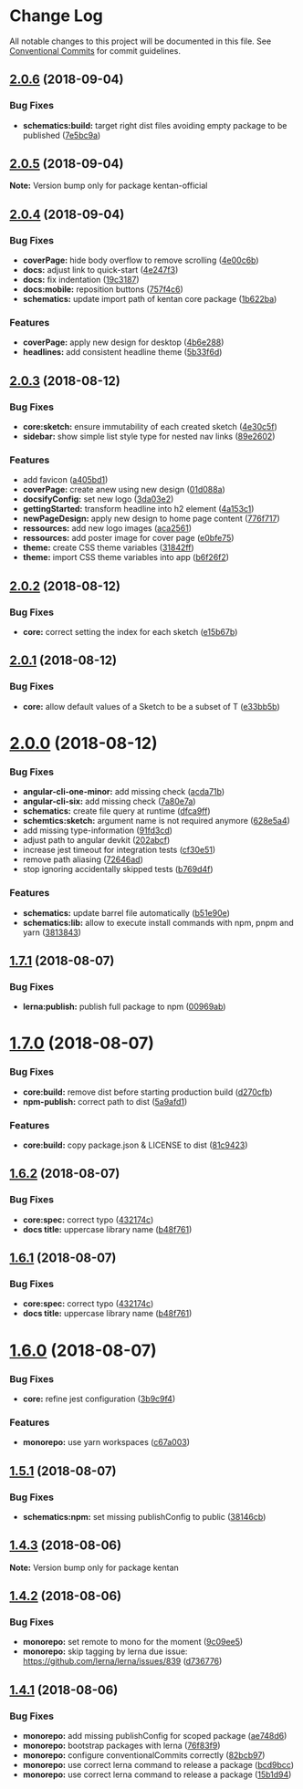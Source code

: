 # Change Log

All notable changes to this project will be documented in this file.
See [Conventional Commits](https://conventionalcommits.org) for commit guidelines.

<a name="2.0.6"></a>
## [2.0.6](https://github.com/kentan-official/kentan/compare/v2.0.5...v2.0.6) (2018-09-04)


### Bug Fixes

* **schematics:build:** target right dist files avoiding empty package to be published ([7e5bc9a](https://github.com/kentan-official/kentan/commit/7e5bc9a))





<a name="2.0.5"></a>
## [2.0.5](https://github.com/kentan-official/kentan/compare/v2.0.4...v2.0.5) (2018-09-04)

**Note:** Version bump only for package kentan-official





<a name="2.0.4"></a>
## [2.0.4](https://github.com/kentan-official/kentan/compare/v2.0.3...v2.0.4) (2018-09-04)


### Bug Fixes

* **coverPage:** hide body overflow to remove scrolling ([4e00c6b](https://github.com/kentan-official/kentan/commit/4e00c6b))
* **docs:** adjust link to quick-start ([4e247f3](https://github.com/kentan-official/kentan/commit/4e247f3))
* **docs:** fix indentation ([19c3187](https://github.com/kentan-official/kentan/commit/19c3187))
* **docs:mobile:** reposition buttons ([757f4c6](https://github.com/kentan-official/kentan/commit/757f4c6))
* **schematics:** update import path of kentan core package ([1b622ba](https://github.com/kentan-official/kentan/commit/1b622ba))


### Features

* **coverPage:** apply new design for desktop ([4b6e288](https://github.com/kentan-official/kentan/commit/4b6e288))
* **headlines:** add consistent headline theme ([5b33f6d](https://github.com/kentan-official/kentan/commit/5b33f6d))





<a name="2.0.3"></a>
## [2.0.3](https://github.com/kentan-official/kentan/compare/v2.0.2...v2.0.3) (2018-08-12)


### Bug Fixes

* **core:sketch:** ensure immutability of each created sketch ([4e30c5f](https://github.com/kentan-official/kentan/commit/4e30c5f))
* **sidebar:** show simple list style type for nested nav links ([89e2602](https://github.com/kentan-official/kentan/commit/89e2602))


### Features

* add favicon ([a405bd1](https://github.com/kentan-official/kentan/commit/a405bd1))
* **coverPage:** create anew using new design ([01d088a](https://github.com/kentan-official/kentan/commit/01d088a))
* **docsifyConfig:** set new logo ([3da03e2](https://github.com/kentan-official/kentan/commit/3da03e2))
* **gettingStarted:** transform headline into h2 element ([4a153c1](https://github.com/kentan-official/kentan/commit/4a153c1))
* **newPageDesign:** apply new design to home page content ([776f717](https://github.com/kentan-official/kentan/commit/776f717))
* **ressources:** add new logo images ([aca2561](https://github.com/kentan-official/kentan/commit/aca2561))
* **ressources:** add poster image for cover page ([e0bfe75](https://github.com/kentan-official/kentan/commit/e0bfe75))
* **theme:** create CSS theme variables ([31842ff](https://github.com/kentan-official/kentan/commit/31842ff))
* **theme:** import CSS theme variables into app ([b6f26f2](https://github.com/kentan-official/kentan/commit/b6f26f2))





<a name="2.0.2"></a>
## [2.0.2](https://github.com/kentan-official/kentan/compare/v2.0.1...v2.0.2) (2018-08-12)


### Bug Fixes

* **core:** correct setting the index for each sketch ([e15b67b](https://github.com/kentan-official/kentan/commit/e15b67b))





<a name="2.0.1"></a>
## [2.0.1](https://github.com/kentan-official/kentan/compare/v2.0.0...v2.0.1) (2018-08-12)


### Bug Fixes

* **core:** allow default values of a Sketch to be a subset of T ([e33bb5b](https://github.com/kentan-official/kentan/commit/e33bb5b))





<a name="2.0.0"></a>
# [2.0.0](https://github.com/kentan-official/kentan/compare/v1.7.1...v2.0.0) (2018-08-12)


### Bug Fixes

* **angular-cli-one-minor:** add missing check ([acda71b](https://github.com/kentan-official/kentan/commit/acda71b))
* **angular-cli-six:** add missing check ([7a80e7a](https://github.com/kentan-official/kentan/commit/7a80e7a))
* **schematics:** create file query at runtime ([dfca9ff](https://github.com/kentan-official/kentan/commit/dfca9ff))
* **schemtics:sketch:** argument name is not required anymore ([628e5a4](https://github.com/kentan-official/kentan/commit/628e5a4))
* add missing type-information ([91fd3cd](https://github.com/kentan-official/kentan/commit/91fd3cd))
* adjust path to angular devkit ([202abcf](https://github.com/kentan-official/kentan/commit/202abcf))
* increase jest timeout for integration tests ([cf30e51](https://github.com/kentan-official/kentan/commit/cf30e51))
* remove path aliasing ([72646ad](https://github.com/kentan-official/kentan/commit/72646ad))
* stop ignoring accidentally skipped tests ([b769d4f](https://github.com/kentan-official/kentan/commit/b769d4f))


### Features

* **schematics:** update barrel file automatically ([b51e90e](https://github.com/kentan-official/kentan/commit/b51e90e))
* **schematics:lib:** allow to execute install commands with npm, pnpm and yarn ([3813843](https://github.com/kentan-official/kentan/commit/3813843))





<a name="1.7.1"></a>
## [1.7.1](https://github.com/kentan-official/kentan/compare/v1.7.0...v1.7.1) (2018-08-07)


### Bug Fixes

* **lerna:publish:** publish full package to npm ([00969ab](https://github.com/kentan-official/kentan/commit/00969ab))





<a name="1.7.0"></a>
# [1.7.0](https://github.com/kentan-official/kentan/compare/v1.6.2...v1.7.0) (2018-08-07)


### Bug Fixes

* **core:build:** remove dist before starting production build ([d270cfb](https://github.com/kentan-official/kentan/commit/d270cfb))
* **npm-publish:** correct path to dist ([5a9afd1](https://github.com/kentan-official/kentan/commit/5a9afd1))


### Features

* **core:build:** copy package.json & LICENSE to dist ([81c9423](https://github.com/kentan-official/kentan/commit/81c9423))





<a name="1.6.2"></a>
## [1.6.2](https://github.com/kentan-official/kentan/compare/v1.6.0...v1.6.2) (2018-08-07)


### Bug Fixes

* **core:spec:** correct typo ([432174c](https://github.com/kentan-official/kentan/commit/432174c))
* **docs title:** uppercase library name ([b48f761](https://github.com/kentan-official/kentan/commit/b48f761))





<a name="1.6.1"></a>
## [1.6.1](https://github.com/kentan-official/kentan/compare/v1.6.0...v1.6.1) (2018-08-07)


### Bug Fixes

* **core:spec:** correct typo ([432174c](https://github.com/kentan-official/kentan/commit/432174c))
* **docs title:** uppercase library name ([b48f761](https://github.com/kentan-official/kentan/commit/b48f761))





<a name="1.6.0"></a>
# [1.6.0](https://github.com/kentan-official/kentan/compare/v1.5.1...v1.6.0) (2018-08-07)


### Bug Fixes

* **core:** refine jest configuration ([3b9c9f4](https://github.com/kentan-official/kentan/commit/3b9c9f4))


### Features

* **monorepo:** use yarn workspaces ([c67a003](https://github.com/kentan-official/kentan/commit/c67a003))





<a name="1.5.1"></a>
## [1.5.1](https://github.com/kentan-official/kentan/compare/v1.5.0...v1.5.1) (2018-08-07)


### Bug Fixes

* **schematics:npm:** set missing publishConfig to public ([38146cb](https://github.com/kentan-official/kentan/commit/38146cb))





<a name="1.4.3"></a>
## [1.4.3](https://github.com/kentan-official/kentan/compare/v1.4.2...v1.4.3) (2018-08-06)

**Note:** Version bump only for package kentan





<a name="1.4.2"></a>
## [1.4.2](https://github.com/kentan-official/kentan/compare/v1.4.1...v1.4.2) (2018-08-06)


### Bug Fixes

* **monorepo:** set remote to mono for the moment ([9c09ee5](https://github.com/kentan-official/kentan/commit/9c09ee5))
* **monorepo:** skip tagging by lerna due issue: https://github.com/lerna/lerna/issues/839 ([d736776](https://github.com/kentan-official/kentan/commit/d736776))





<a name="1.4.1"></a>
## [1.4.1](https://github.com/kentan-official/kentan/compare/v1.4.0...v1.4.1) (2018-08-06)


### Bug Fixes

* **monorepo:** add missing publishConfig for scoped package ([ae748d6](https://github.com/kentan-official/kentan/commit/ae748d6))
* **monorepo:** bootstrap packages with lerna ([76f83f9](https://github.com/kentan-official/kentan/commit/76f83f9))
* **monorepo:** configure conventionalCommits correctly ([82bcb97](https://github.com/kentan-official/kentan/commit/82bcb97))
* **monorepo:** use correct lerna command to release a package ([bcd9bcc](https://github.com/kentan-official/kentan/commit/bcd9bcc))
* **monorepo:** use correct lerna command to release a package ([15b1d94](https://github.com/kentan-official/kentan/commit/15b1d94))
